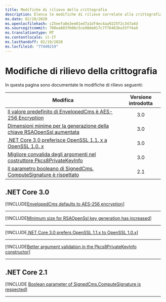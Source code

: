 ```yaml
---
title: Modifiche di rilievo della crittografia
description: Elenca le modifiche di rilievo correlate alla crittografia in .NET Core.
ms.date: 02/10/2020
ms.openlocfilehash: c25eefa8e3ee01ed7a1df4ec4aa9225f2c347a4d
ms.sourcegitcommit: 700ea803fb06c5ce98de017c7f76463ba33ff4a9
ms.translationtype: MT
ms.contentlocale: it-IT
ms.lasthandoff: 02/19/2020
ms.locfileid: "77449219"
---
```

# <a name="cryptography-breaking-changes"></a>Modifiche di rilievo della crittografia

In questa pagina sono documentate le modifiche di rilievo seguenti:

| Modifica | Versione introdotta |
| - | :-: |
| [Il valore predefinito di EnvelopedCms è AES-256 Encryption](#envelopedcms-defaults-to-aes-256-encryption) | 3.0 |
| [Dimensioni minime per la generazione della chiave RSAOpenSsl aumentata](#minimum-size-for-rsaopenssl-key-generation-has-increased) | 3.0 |
| [.NET Core 3,0 preferisce OpenSSL 1.1. x a OpenSSL 1.0. x](#net-core-30-prefers-openssl-11x-to-openssl-10x) | 3.0 |
| [Migliore convalida degli argomenti nel costruttore Pkcs8PrivateKeyInfo](#better-argument-validation-in-the-pkcs8privatekeyinfo-constructor) | 3.0 |
| [Il parametro booleano di SignedCms. ComputeSignature è rispettato](#boolean-parameter-of-signedcmscomputesignature-is-respected) | 2.1 |

## <a name="net-core-30"></a>.NET Core 3.0

[!INCLUDE[EnvelopedCms defaults to AES-256 encryption](~/includes/core-changes/cryptography/3.0/envelopedcms-defaults-to-aes256.md)]

***

[!INCLUDE[Minimum size for RSAOpenSsl key generation has increased](~/includes/core-changes/cryptography/3.0/minimum-rsaopenssl-key-size-change.md)]

***

[!INCLUDE[.NET Core 3.0 prefers OpenSSL 1.1.x to OpenSSL 1.0.x](~/includes/core-changes/cryptography/3.0/net-core-3-0-prefers-openssl-1-1-x.md)]

***

[!INCLUDE[Better argument validation in the Pkcs8PrivateKeyInfo constructor](~/includes/core-changes/cryptography/3.0/better-argument-validation-in-pkcs8privatekeyinfo-ctor.md)]

***

## <a name="net-core-21"></a>.NET Core 2.1

[!INCLUDE [Boolean parameter of SignedCms.ComputeSignature is respected](~/includes/core-changes/cryptography/2.1/compute-signature-silent-parameter.md)]

***
